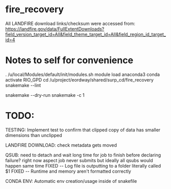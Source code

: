 # fire_recovery

All LANDFIRE download links/checksum were accessed from: https://landfire.gov/data/FullExtentDownloads?field_version_target_id=All&field_theme_target_id=All&field_region_id_target_id=4 


# Notes to self for convenience
. /u/local/Modules/default/init/modules.sh
module load anaconda3
conda activate RIO_GPD
cd /u/project/eordway/shared/surp_cd/fire_recovery
snakemake --lint


snakemake --dry-run
snakemake -c 1


# TODO:
TESTING:
Implement test to confirm that clipped copy of data has smaller dimensions than unclipped 

LANDFIRE DOWNLOAD:
check metadata gets moved

QSUB:
need to detach and wait long time for job to finish before declaring failure? right now aspect job never submits but ideally all qsubs would happen same time
FIXED -- Log file is outputting to a folder literally called $1
FIXED -- Runtime and memory aren't formatted correctly

CONDA ENV:
Automatic env creation/usage inside of snakefile
